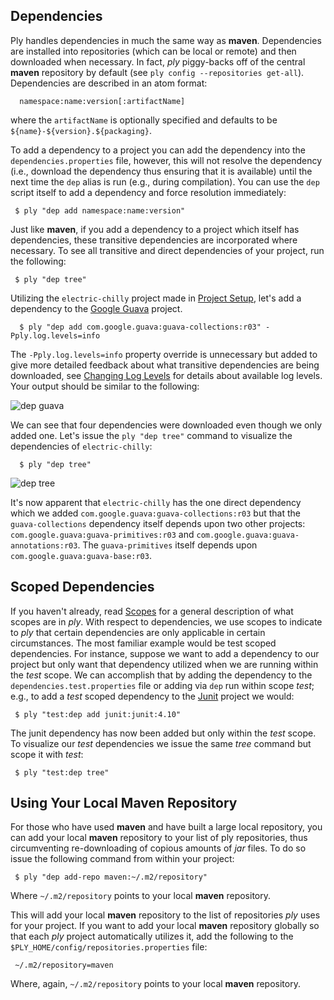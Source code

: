 Dependencies
-------------

Ply handles dependencies in much the same way as __maven__.  Dependencies are installed into repositories (which can be local or remote) and then downloaded when necessary.  In fact, _ply_ piggy-backs off of the central __maven__ repository by default (see `ply config --repositories get-all`).  Dependencies are described in an atom format:

      namespace:name:version[:artifactName]

where the `artifactName` is optionally specified and defaults to be `${name}-${version}.${packaging}`.
  
To add a dependency to a project you can add the dependency into the `dependencies.properties` file, however, this will not resolve the dependency (i.e., download the dependency thus ensuring that it is available) until the next time the `dep` alias is run (e.g., during compilation).  You can use the `dep` script itself to add a dependency and force resolution immediately: 

     $ ply "dep add namespace:name:version"

Just like __maven__, if you add a dependency to a project which itself has dependencies, these transitive dependencies are incorporated where necessary.  To see all transitive and direct dependencies of your project, run the following:

     $ ply "dep tree"

Utilizing the `electric-chilly` project made in [Project Setup](ProjectSetup.md), let's add a dependency to the [Google Guava](http://code.google.com/p/guava-libraries/) project.

      $ ply "dep add com.google.guava:guava-collections:r03" -Pply.log.levels=info

The `-Pply.log.levels=info` property override is unnecessary but added to give more detailed feedback about what transitive dependencies are being downloaded, see [Changing Log Levels](ChangingLogLevels.md) for details about available log levels.  Your output should be similar to the following:

![dep guava](https://github.com/blangel/ply/raw/master/docs/imgs/ply-dep-guava.png "dep guava")

We can see that four dependencies were downloaded even though we only added one.  Let's issue the `ply "dep tree"` command to visualize the dependencies of `electric-chilly`:

      $ ply "dep tree"

![dep tree](https://github.com/blangel/ply/raw/master/docs/imgs/ply-dep-tree.png "dep tree")

It's now apparent that `electric-chilly` has the one direct dependency which we added `com.google.guava:guava-collections:r03` but that the `guava-collections` dependency itself depends upon two other projects: `com.google.guava:guava-primitives:r03` and `com.google.guava:guava-annotations:r03`.  The `guava-primitives` itself depends upon `com.google.guava:guava-base:r03`.

Scoped Dependencies
-------------------

If you haven't already, read [Scopes](Scopes.md) for a general description of what scopes are in _ply_.  With respect to dependencies, we use scopes to indicate to _ply_ that certain dependencies are only applicable in certain circumstances.  The most familiar example would be test scoped dependencies.  For instance, suppose we want to add a dependency to our project but only want that dependency utilized when we are running within the _test_ scope.  We can accomplish that by adding the dependency to the `dependencies.test.properties` file or adding via `dep` run within scope _test_; e.g., to add a _test_ scoped dependency to the [Junit](http://www.junit.org/) project we would:

     $ ply "test:dep add junit:junit:4.10"

The junit dependency has now been added but only within the _test_ scope.  To visualize our _test_ dependencies we issue the same _tree_ command but scope it with _test_:

     $ ply "test:dep tree"

Using Your Local Maven Repository
---------------------------------

For those who have used __maven__ and have built a large local repository, you can add your local __maven__ repository to your list of ply repositories, thus circumventing re-downloading of copious amounts of _jar_ files.  To do so issue the following command from within your project:

     $ ply "dep add-repo maven:~/.m2/repository"

Where `~/.m2/repository` points to your local __maven__ repository.

This will add your local __maven__ repository to the list of repositories _ply_ uses for your project.  If you want to add your local __maven__ repository globally so that each _ply_ project automatically utilizes it, add the following to the `$PLY_HOME/config/repositories.properties` file:

     ~/.m2/repository=maven

Where, again, `~/.m2/repository` points to your local __maven__ repository.




